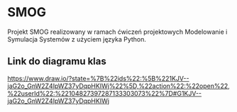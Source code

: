 # SMOG

Projekt SMOG realizowany w ramach ćwiczeń projektowych Modelowanie i Symulacja Systemów z użyciem języka Python.

## Link do diagramu klas

https://www.draw.io/?state=%7B%22ids%22:%5B%221KJV--jaG2o_GnW2Z4IpWZ37yDqpHKIWj%22%5D,%22action%22:%22open%22,%22userId%22:%22104827397287133303073%22%7D#G1KJV--jaG2o_GnW2Z4IpWZ37yDqpHKIWj
